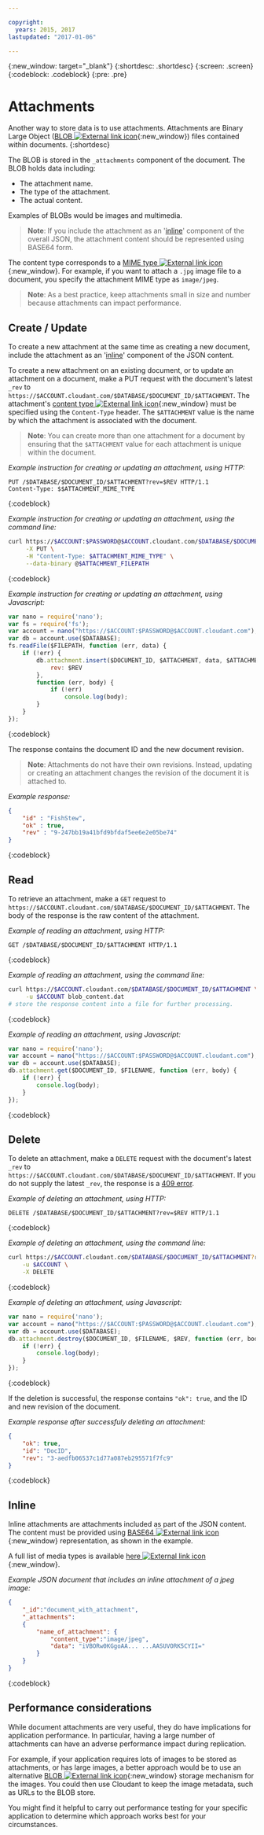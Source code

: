 ```yaml
---

copyright:
  years: 2015, 2017
lastupdated: "2017-01-06"

---
```


{:new_window: target="_blank"}
{:shortdesc: .shortdesc}
{:screen: .screen}
{:codeblock: .codeblock}
{:pre: .pre}

# Attachments
Another way to store data is to use attachments.
Attachments are Binary Large Object ([BLOB ![External link icon](../images/launch-glyph.svg "External link icon")](http://en.wikipedia.org/wiki/Binary_large_object){:new_window})
files contained within documents.
{:shortdesc}

The BLOB is stored in the `_attachments` component of the document.
The BLOB holds data including:

-	The attachment name.
-	The type of the attachment.
-	The actual content.

Examples of BLOBs would be images and multimedia.

>	**Note**: If you include the attachment as an '[inline](#inline)' component of the overall JSON,
the attachment content should be represented using BASE64 form.

The content type corresponds to a [MIME type ![External link icon](../images/launch-glyph.svg "External link icon")](http://en.wikipedia.org/wiki/Internet_media_type#List_of_common_media_types){:new_window}.
For example,
if you want to attach a `.jpg` image file to a document,
you specify the attachment MIME type as `image/jpeg`.

>	**Note**: As a best practice,
keep attachments small in size and number because attachments can impact performance.

## Create / Update

To create a new attachment at the same time as creating a new document,
include the attachment as an '[inline](#inline)' component of the JSON content.

To create a new attachment on an existing document,
or to update an attachment on a document,
make a PUT request with the document's latest `_rev` to `https://$ACCOUNT.cloudant.com/$DATABASE/$DOCUMENT_ID/$ATTACHMENT`.
The attachment's [content type ![External link icon](../images/launch-glyph.svg "External link icon")](http://en.wikipedia.org/wiki/Internet_media_type#List_of_common_media_types){:new_window}
must be specified using the `Content-Type` header.
The `$ATTACHMENT` value is the name by which the attachment is associated with the document.

>	**Note**: You can create more than one attachment for a document by ensuring
that the `$ATTACHMENT` value for each attachment is unique within the document.

_Example instruction for creating or updating an attachment, using HTTP:_

```HTTP
PUT /$DATABASE/$DOCUMENT_ID/$ATTACHMENT?rev=$REV HTTP/1.1
Content-Type: $$ATTACHMENT_MIME_TYPE
```
{:codeblock}

_Example instruction for creating or updating an attachment, using the command line:_

```sh
curl https://$ACCOUNT:$PASSWORD@$ACCOUNT.cloudant.com/$DATABASE/$DOCUMENT_ID/$ATTACHMENT?rev=$REV \
	 -X PUT \
	 -H "Content-Type: $ATTACHMENT_MIME_TYPE" \
	 --data-binary @$ATTACHMENT_FILEPATH
```
{:codeblock}

_Example instruction for creating or updating an attachment, using Javascript:_

```javascript
var nano = require('nano');
var fs = require('fs');
var account = nano("https://$ACCOUNT:$PASSWORD@$ACCOUNT.cloudant.com");
var db = account.use($DATABASE);
fs.readFile($FILEPATH, function (err, data) {
	if (!err) {
		db.attachment.insert($DOCUMENT_ID, $ATTACHMENT, data, $ATTACHMENT_MIME_TYPE, {
			rev: $REV
		},
		function (err, body) {
			if (!err)
				console.log(body);
		}
	}
});
```
{:codeblock}

The response contains the document ID and the new document revision.

>	**Note**: Attachments do not have their own revisions.
Instead,
updating or creating an attachment changes the revision of the document it is attached to.

_Example response:_

```json
{
	"id" : "FishStew",
	"ok" : true,
	"rev" : "9-247bb19a41bfd9bfdaf5ee6e2e05be74"
}
```
{:codeblock}

## Read

To retrieve an attachment,
make a `GET` request to `https://$ACCOUNT.cloudant.com/$DATABASE/$DOCUMENT_ID/$ATTACHMENT`.
The body of the response is the raw content of the attachment.

_Example of reading an attachment, using HTTP:_

```http
GET /$DATABASE/$DOCUMENT_ID/$ATTACHMENT HTTP/1.1
```
{:codeblock}

_Example of reading an attachment, using the command line:_

```sh
curl https://$ACCOUNT.cloudant.com/$DATABASE/$DOCUMENT_ID/$ATTACHMENT \
	 -u $ACCOUNT blob_content.dat
# store the response content into a file for further processing.
```
{:codeblock}

_Example of reading an attachment, using Javascript:_

```javascript
var nano = require('nano');
var account = nano("https://$ACCOUNT:$PASSWORD@$ACCOUNT.cloudant.com");
var db = account.use($DATABASE);
db.attachment.get($DOCUMENT_ID, $FILENAME, function (err, body) {
	if (!err) {
		console.log(body);
	}
});
```
{:codeblock}

## Delete

To delete an attachment,
make a `DELETE` request with the document's latest `_rev`
to `https://$ACCOUNT.cloudant.com/$DATABASE/$DOCUMENT_ID/$ATTACHMENT`.
If you do not supply the latest `_rev`,
the response is a [409 error](http.html#409).

_Example of deleting an attachment, using HTTP:_

```http
DELETE /$DATABASE/$DOCUMENT_ID/$ATTACHMENT?rev=$REV HTTP/1.1
```
{:codeblock}

_Example of deleting an attachment, using the command line:_

```sh
curl https://$ACCOUNT.cloudant.com/$DATABASE/$DOCUMENT_ID/$ATTACHMENT?rev=$REV \
	-u $ACCOUNT \
	-X DELETE
```
{:codeblock}

_Example of deleting an attachment, using Javascript:_

```javascript
var nano = require('nano');
var account = nano("https://$ACCOUNT:$PASSWORD@$ACCOUNT.cloudant.com");
var db = account.use($DATABASE);
db.attachment.destroy($DOCUMENT_ID, $FILENAME, $REV, function (err, body) {
	if (!err) {
		console.log(body);
	}
});
```
{:codeblock}

If the deletion is successful,
the response contains `"ok": true`,
and the ID and new revision of the document.

_Example response after successfuly deleting an attachment:_

```json
{
	"ok": true,
	"id": "DocID",
	"rev": "3-aedfb06537c1d77a087eb295571f7fc9"
}
```
{:codeblock}

## Inline

Inline attachments are attachments included as part of the JSON content.
The content must be provided using [BASE64 ![External link icon](../images/launch-glyph.svg "External link icon")](https://en.wikipedia.org/wiki/Base64){:new_window} representation,
as shown in the example.

A full list of media types is available
[here ![External link icon](../images/launch-glyph.svg "External link icon")](http://en.wikipedia.org/wiki/Internet_media_type#List_of_common_media_types){:new_window}.

_Example JSON document that includes an inline attachment of a jpeg image:_

```json
{
	"_id":"document_with_attachment",
	"_attachments":
	{
		"name_of_attachment": {
			"content_type":"image/jpeg",
			"data": "iVBORw0KGgoAA... ...AASUVORK5CYII="
		}
	}
}
```
{:codeblock}

## Performance considerations

While document attachments are very useful,
they do have implications for application performance.
In particular,
having a large number of attachments can have an adverse performance impact during replication.

For example,
if your application requires lots of images to be stored as attachments,
or has large images,
a better approach would be to use an alternative [BLOB ![External link icon](../images/launch-glyph.svg "External link icon")](https://en.wikipedia.org/wiki/Binary_large_object){:new_window}
storage mechanism for the images.
You could then use Cloudant to keep
the image metadata,
such as URLs to the BLOB store.

You might find it helpful to carry out performance testing for your specific application
to determine which approach works best for your circumstances.